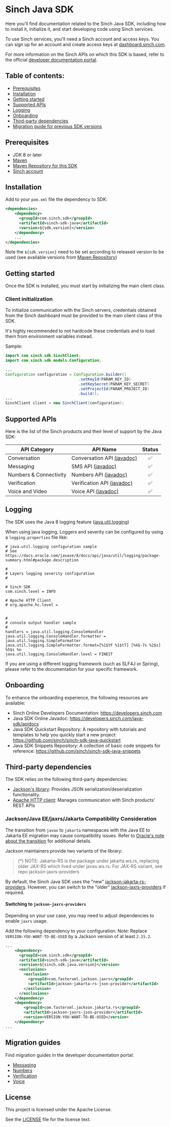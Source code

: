 # Sinch Java SDK

Here you'll find documentation related to the Sinch Java SDK, including how to install it, initialize it, and start developing <language> code using Sinch services.

To use Sinch services, you'll need a Sinch account and access keys. You can sign up for an account and create access keys at [dashboard.sinch.com](https://dashboard.sinch.com).

For more information on the Sinch APIs on which this SDK is based, refer to the official [developer documentation portal](https://developers.sinch.com).

## Table of contents:
- [Prerequisites](#prerequisites)
- [Installation](#installation)
- [Getting started](#getting-started)
- [Supported APIs](#supported-apis)
- [Logging](#logging)
- [Onboarding](#onboarding)
- [Third-party dependencies](#third-party-dependencies)
- [Migration guide for previous SDK versions](#migration-guides)

## Prerequisites

- JDK 8 or later
- [Maven](https://maven.apache.org/)
- [Maven Repository for this SDK](https://central.sonatype.com/artifact/com.sinch.sdk/sinch-sdk-java)
- [Sinch account](https://dashboard.sinch.com)

## Installation

Add to your `pom.xml` file the dependency to SDK:
```xml  
<dependencies>
    <dependency>
      <groupId>com.sinch.sdk</groupId>
      <artifactId>sinch-sdk-java</artifactId>
      <version>${sdk.version}</version>
    </dependency>
    ...
</dependencies>
```
Note the `${sdk.version}` need to be set according to released version to be used (see available versions from [Maven Repository](https://central.sonatype.com/artifact/com.sinch.sdk/sinch-sdk-java))

## Getting started

Once the SDK is installed, you must start by initializing the main client class.

### Client initialization

To initialize communication with the Sinch servers, credentials obtained from the Sinch dashboard must be provided to the main client class of this SDK.

It's highly recommended to not hardcode these credentials and to load them from environment variables instead.

Sample:

```java
import com.sinch.sdk.SinchClient;
import com.sinch.sdk.models.Configuration;

...
Configuration configuration = Configuration.builder()
                                .setKeyId(PARAM_KEY_ID)
                                .setKeySecret(PARAM_KEY_SECRET)
                                .setProjectId(PARAM_PROJECT_ID)
                                .build();
...
SinchClient client = new SinchClient(configuration);
```

## Supported APIs

Here is the list of the Sinch products and their level of support by the Java SDK:

| API Category           | API Name                                                                                                                             | Status |
|------------------------|--------------------------------------------------------------------------------------------------------------------------------------|:------:|
| Conversation           | Conversation API [(javadoc)](https://developers.sinch.com/java-sdk/apidocs/com/sinch/sdk/domains/conversation/package-summary.html)  |   ✅    |
| Messaging              | SMS API [(javadoc)](https://developers.sinch.com/java-sdk/apidocs/com/sinch/sdk/domains/sms/package-summary.html)                    |   ✅    |
| Numbers & Connectivity | Numbers API [(javadoc)](https://developers.sinch.com/java-sdk/apidocs/com/sinch/sdk/domains/numbers/package-summary.html)            |   ✅    |
| Verification           | Verification API [(javadoc)](https://developers.sinch.com/java-sdk/apidocs/com/sinch/sdk/domains/verification/package-summary.html)  |   ✅    |
| Voice and Video        | Voice API [(javadoc)](https://developers.sinch.com/java-sdk/apidocs/com/sinch/sdk/domains/voice/package-summary.html)                |   ✅    |


## Logging

The SDK uses the Java 8 logging feature ([java.util.logging](https://docs.oracle.com/javase/8/docs/api/java/util/logging/package-summary.html#package.description))

When using java logging, Loggers and severity can be configured by using a `logging.properties` file like:
```
# java.util.logging configuration sample
# See https://docs.oracle.com/javase/8/docs/api/java/util/logging/package-summary.html#package.description

#
# Layers logging severity configuration
#

# Sinch SDK 
com.sinch.level = INFO

# Apache HTTP Client
# org.apache.hc.level = 


#
# console output handler sample
#
handlers = java.util.logging.ConsoleHandler
java.util.logging.ConsoleHandler.formatter = java.util.logging.SimpleFormatter
java.util.logging.SimpleFormatter.format=[%1$tF %1$tT] [%4$-7s %2$s] %5$s %n
java.util.logging.ConsoleHandler.level = FINEST
```
If you are using a different logging framework (such as SLF4J or Spring), please refer to the documentation for your specific framework.

## Onboarding

To enhance the onboarding experience, the following resources are available:
- Sinch Online Developers Documentation: https://developers.sinch.com 
- Java SDK Online Javadoc: https://developers.sinch.com/java-sdk/apidocs 
- Java SDK Quickstart Repository: A repository with tutorials and templates to help you quickly start a new project: https://github.com/sinch/sinch-sdk-java-quickstart
- Java SDK Snippets Repository: A collection of basic code snippets for reference: https://github.com/sinch/sinch-sdk-java-snippets

## Third-party dependencies
The SDK relies on the following third-party dependencies:
- [Jackson's library](https://github.com/FasterXML/jackson-jakarta-rs-providers): Provides JSON serialization/deserialization functionality.
- [Apache HTTP client](https://hc.apache.org/httpcomponents-client-5.4.x/5.4.1/httpclient5/project-info.html): Manages communication with Sinch products' REST APIs 

### Jackson/Java EE/jaxrs/Jakarta Compatibility Consideration
The transition from <code>javax</code> to <code>jakarta</code> namespaces with the Java EE to Jakarta EE migration may cause compatibility issues. Refer to [Oracle's note about the transition](https://blogs.oracle.com/javamagazine/post/transition-from-java-ee-to-jakarta-ee) for additional details.

Jackson maintainers provide two variants of the library:
> (*) NOTE: Jakarta-RS is the package under jakarta.ws.rs, replacing older JAX-RS which lived under javax.ws.rs. For JAX-RS variant, see repo jackson-jaxrs-providers

By default, the Sinch Java SDK uses the "new" [jackson-jakarta-rs-providers](https://github.com/FasterXML/jackson-jakarta-rs-providers). However, you can switch to the "older" [jackson-jaxrs-providers](https://github.com/FasterXML/jackson-jaxrs-providers) if required.

#### Switching to <code>jackson-jaxrs-providers</code>
Depending on your use case, you may need to adjust dependencies to enable <code>jaxrs</code> usage.

Add the following dependency to your configuration:
Note: Replace <code>VERSION-YOU-WANT-TO-BE-USED</code> by a Jackson version of at least `2.15.2`.
```xml
...
    <dependency>
      <groupId>com.sinch.sdk</groupId>
      <artifactId>sinch-sdk-java</artifactId>
      <version>${sinch.sdk.java.version}</version>
      <exclusions>
        <exclusion>
          <groupId>com.fasterxml.jackson.jaxrs</groupId>
          <artifactId>jackson-jakarta-rs-json-provider</artifactId>
        </exclusion>
      </exclusions>
    </dependency>
    <dependency>
        <groupId>com.fasterxml.jackson.jakarta.rs</groupId>
        <artifactId>jackson-jaxrs-json-provider</artifactId>
        <version>VERSION-YOU-WANT-TO-BE-USED</version>
    </dependency>
...
```

## Migration guides
Find migration guides in the developer documentation portal:
- [Messaging](https://developers.sinch.com/docs/sms/sdks/java/migration-guides)
- [Numbers](https://developers.sinch.com/docs/numbers/sdk/java/migration-guides/migration-to-versioned)
- [Verification](https://developers.sinch.com/docs/verification/sdk/java/migration-guides/migration-to-versioned)
- [Voice](https://developers.sinch.com/docs/voice/sdk/java/migration-guides/migration-to-versioned)

## License

This project is licensed under the Apache License. 

See the [LICENSE](LICENSE) file for the license text.
